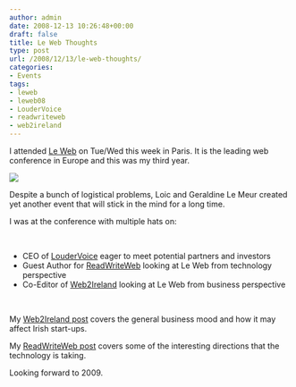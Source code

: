```yaml
---
author: admin
date: 2008-12-13 10:26:48+00:00
draft: false
title: Le Web Thoughts
type: post
url: /2008/12/13/le-web-thoughts/
categories:
- Events
tags:
- leweb
- leweb08
- LouderVoice
- readwriteweb
- web2ireland
---
```


I attended [Le Web](http://www.lewebparis.com/) on Tue/Wed this week in Paris. It is the leading web conference in Europe and this was my third year.

![](http://www.web2ireland.org/wp-content/uploads/2008/12/lewebbanner_dec08-300x69.jpg)


Despite a bunch of logistical problems, Loic and Geraldine Le Meur created yet another event that will stick in the mind for a long time. 

I was at the conference with multiple hats on:

 



* CEO of [LouderVoice](http://www.loudervoice.com/) eager to meet potential partners and investors
* Guest Author for [ReadWriteWeb](http://www.readwriteweb.com/) looking at Le Web from technology perspective
* Co-Editor of [Web2Ireland](http://www.web2ireland.org/) looking at Le Web from business perspective

 

My [Web2Ireland post](http://www.web2ireland.org/2008/12/11/lovin-le-web/) covers the general business mood and how it may affect Irish start-ups.

My [ReadWriteWeb post](http://www.readwriteweb.com/archives/le_web_2008.php) covers some of the interesting directions that the technology is taking.

Looking forward to 2009.
